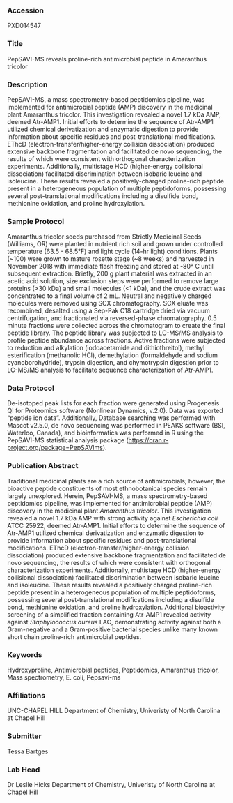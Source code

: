 ### Accession
PXD014547

### Title
PepSAVI-MS reveals proline-rich antimicrobial peptide in Amaranthus tricolor

### Description
PepSAVI-MS, a mass spectrometry-based peptidomics pipeline, was implemented for antimicrobial peptide (AMP) discovery in the medicinal plant Amaranthus tricolor. This investigation revealed a novel 1.7 kDa AMP, deemed Atr-AMP1. Initial efforts to determine the sequence of Atr-AMP1 utilized chemical derivatization and enzymatic digestion to provide information about specific residues and post-translational modifications. EThcD (electron-transfer/higher-energy collision dissociation) produced extensive backbone fragmentation and facilitated de novo sequencing, the results of which were consistent with orthogonal characterization experiments. Additionally, multistage HCD (higher-energy collisional dissociation) facilitated discrimination between isobaric leucine and isoleucine. These results revealed a positively-charged proline-rich peptide present in a heterogeneous population of multiple peptidoforms, possessing several post-translational modifications including a disulfide bond, methionine oxidation, and proline hydroxylation.

### Sample Protocol
Amaranthus tricolor seeds purchased from Strictly Medicinal Seeds (Williams, OR) were planted in nutrient rich soil and grown under controlled temperature (63.5 - 68.5°F) and light cycle (14-hr light) conditions. Plants (~100) were grown to mature rosette stage (~8 weeks) and harvested in November 2018 with immediate flash freezing and stored at -80° C until subsequent extraction. Briefly, 200 g plant material was extracted in an acetic acid solution, size exclusion steps were performed to remove large proteins (>30 kDa) and small molecules (<1 kDa), and the crude extract was concentrated to a final volume of 2 mL. Neutral and negatively charged molecules were removed using SCX chromatography. SCX eluate was recombined, desalted using a Sep-Pak C18 cartridge dried via vacuum centrifugation, and fractionated via reversed-phase chromatography. 0.5 minute fractions were collected across the chromatogram to create the final peptide library.   The peptide library was subjected to LC-MS/MS analysis to profile peptide abundance across fractions. Active fractions were subjected to reduction and alkylation (iodoacetamide and dithiothreitol), methyl esterification (methanolic HCl), demethylation (formaldehyde and sodium cyanoborohydride), trypsin digestion, and chymotrypsin digestion prior to LC-MS/MS analysis to facilitate sequence characterization of Atr-AMP1.

### Data Protocol
De-isotoped peak lists for each fraction were generated using Progenesis QI for Proteomics software (Nonlinear Dynamics, v.2.0). Data was exported “peptide ion data”. Additionally, Database searching was performed with Mascot v2.5.0, de novo sequencing was performed in PEAKS software (BSI, Waterloo, Canada), and bioinformatics was performed in R using the PepSAVI-MS statistical analysis package (https://cran.r-project.org/package=PepSAVIms).

### Publication Abstract
Traditional medicinal plants are a rich source of antimicrobials; however, the bioactive peptide constituents of most ethnobotanical species remain largely unexplored. Herein, PepSAVI-MS, a mass spectrometry-based peptidomics pipeline, was implemented for antimicrobial peptide (AMP) discovery in the medicinal plant <i>Amaranthus tricolor</i>. This investigation revealed a novel 1.7 kDa AMP with strong activity against <i>Escherichia coli</i> ATCC 25922, deemed Atr-AMP1. Initial efforts to determine the sequence of Atr-AMP1 utilized chemical derivatization and enzymatic digestion to provide information about specific residues and post-translational modifications. EThcD (electron-transfer/higher-energy collision dissociation) produced extensive backbone fragmentation and facilitated de novo sequencing, the results of which were consistent with orthogonal characterization experiments. Additionally, multistage HCD (higher-energy collisional dissociation) facilitated discrimination between isobaric leucine and isoleucine. These results revealed a positively charged proline-rich peptide present in a heterogeneous population of multiple peptidoforms, possessing several post-translational modifications including a disulfide bond, methionine oxidation, and proline hydroxylation. Additional bioactivity screening of a simplified fraction containing Atr-AMP1 revealed activity against <i>Staphylococcus aureus</i> LAC, demonstrating activity against both a Gram-negative and a Gram-positive bacterial species unlike many known short chain proline-rich antimicrobial peptides.

### Keywords
Hydroxyproline, Antimicrobial peptides, Peptidomics, Amaranthus tricolor, Mass spectrometry, E. coli, Pepsavi-ms

### Affiliations
UNC-CHAPEL HILL
Department of Chemistry, Univeristy of North Carolina at Chapel Hill

### Submitter
Tessa Bartges

### Lab Head
Dr Leslie Hicks
Department of Chemistry, Univeristy of North Carolina at Chapel Hill


